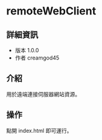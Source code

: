 # remoteWebClient

## 詳細資訊
- 版本 1.0.0
- 作者 creamgod45

## 介紹
用於遠端連接伺服器網站資源。

## 操作
點開 index.html 即可運行。